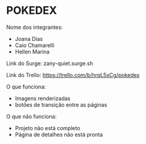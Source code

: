 # POKEDEX

Nome dos integrantes: 
- Joana Dias
- Caio Chamarelli
- Hellen Marina

Link do Surge: zany-quiet.surge.sh

Link do Trello: https://trello.com/b/hrqL5xCg/pokedex

O que funciona:
- Imagens renderizadas
- botões de transição entre as páginas

O que não funciona: 
- Projeto não está completo
- Página de detalhes não está pronta
